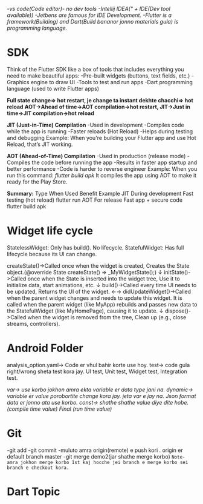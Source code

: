 _-vs code(Code editor)- no dev tools_
_-Intellij IDEA(" + IDE(Dev tool available))_
_-Jetbens are famous for IDE Development._
_-Flutter is a framework(Building) and Dart(Build bananor jonno materials gula) is programming language._

# SDK

Think of the Flutter SDK like a box of tools that includes everything you need to make beautiful apps:
-Pre-built widgets (buttons, text fields, etc.)
-Graphics engine to draw UI
-Tools to test and run apps
-Dart programming language (used to write Flutter apps)

**Full state change=> hot restart, je change ta instant dekhte chacchi=> hot reload**
**AOT->Ahead of time->AOT compilation->hot restart, JIT->Just in time->JIT compilation->hot reload**

**JIT (Just-in-Time) Compilation**
-Used in development
-Compiles code while the app is running
-Faster reloads (Hot Reload)
-Helps during testing and debugging
Example:
When you're building your Flutter app and use Hot Reload, that’s JIT working.

**AOT (Ahead-of-Time) Compilation**
-Used in production (release mode)
-Compiles the code before running the app
-Results in faster app startup and better performance
-Code is harder to reverse engineer
   Example:
   When you run this command:
   _flutter build apk_
It compiles the app using AOT to make it ready for the Play Store.

**Summary:**
   Type	 When Used	          Benefit	                         Example
   JIT	 During development	  Fast testing (hot reload)	         flutter run
   AOT	 For release	      Fast app + secure code	         flutter build apk

# Widget life cycle

   StatelessWidget: Only has build(). No lifecycle.
   StatefulWidget: Has full lifecycle because its UI can change.

   createState()->Called once when the widget is created, Creates the State object.(@override State<MyWidget> createState() => _MyWidgetState();)
   ↓
   initState()->Called once when the State is inserted into the widget tree, Use it to initialize data, start animations, etc.
   ↓
   build()->Called every time UI needs to be updated, Returns the UI of the widget. ←→ didUpdateWidget()->Called when the parent widget changes and needs to update this widget. It is called when the parent widget (like MyApp) rebuilds and passes new data to the StatefulWidget (like MyHomePage), causing it to update.
   ↓
   dispose()->Called when the widget is removed from the tree, Clean up (e.g., close streams, controllers). 
   
# Android Folder

analysis_option.yaml-> Code er vhul bahir korte use hoy.
test-> code gula right/wrong sheta test kora jay. UI test, Unit test, Widget test, Integration test.

_var-> use korbo jokhon amra ekta variable er data type jani na._
_dynamic-> variable er value porobortite change kora jay. jeta var e jay na. Json format data er jonno ata use korbo._
_const-> shathe shathe value diye dite hobe.(compile time value)_
_Final (run time value)_

# Git

-git add
-git commit
-muluto amra origin(remote) e push kori . origin er default branch master
-git merge demo2(jar shathe merge korbo)
`Note- amra jokhon merge korbo 1st kaj hocche jei branch e merge korbo sei branch e checkout kora.`

# Dart Topic


